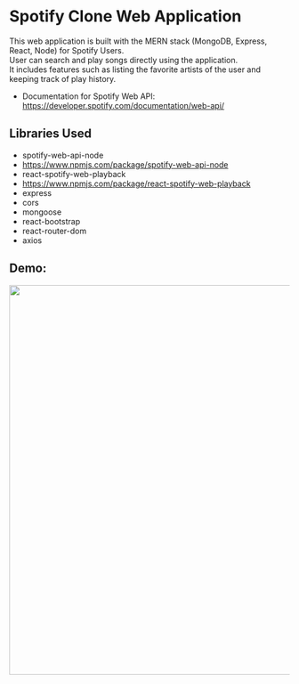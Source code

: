 # Spotify Clone Web Application

This web application is built with the MERN stack (MongoDB, Express, React, Node) for Spotify Users. <br>
User can search and play songs directly using the application. <br>
It includes features such as listing the favorite artists of the user and keeping track of play history. <br>

* Documentation for Spotify Web API: https://developer.spotify.com/documentation/web-api/

## Libraries Used
* spotify-web-api-node
* https://www.npmjs.com/package/spotify-web-api-node
* react-spotify-web-playback
* https://www.npmjs.com/package/react-spotify-web-playback
* express
* cors
* mongoose
* react-bootstrap
* react-router-dom
* axios


## Demo: <br>
<img src="https://media.giphy.com/media/fjPJcAJbz0yRQ5xmxw/giphy.gif" width="700">
<br>
